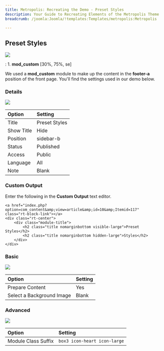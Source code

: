```yaml
---
title: Metropolis: Recreating the Demo - Preset Styles
description: Your Guide to Recreating Elements of the Metropolis Theme for Joomla
breadcrumb: /joomla:Joomla/!templates:Templates/metropolis:Metropolis

---
```


Preset Styles
-----
![][demo]

:   1. **mod_custom** [30%, 75%, se]

We used a **mod_custom** module to make up the content in the **footer-a** position of the front page. You'll find the settings used in our demo below.

### Details
![][demo2]

| Option     | Setting       |  
| :--------- | :------------ |  
| Title      | Preset Styles |  
| Show Title | Hide          |  
| Position   | sidebar-b     |  
| Status     | Published     |  
| Access     | Public        |  
| Language   | All           |  
| Note       | Blank         |  

### Custom Output
Enter the following in the **Custom Output** text editor.

~~~
<a href="index.php?option=com_content&amp;view=article&amp;id=10&amp;Itemid=117" class="rt-block-link"></a>
<div class="rt-center">
    <div class="module-title">
        <h2 class="title nomarginbottom visible-large">Preset Styles</h2>
        <h2 class="title nomarginbottom hidden-large">Styles</h2>
    </div>
</div>
~~~

### Basic
![][demo3]

| Option                    | Setting |  
| :------------------------ | :------ |  
| Prepare Content           | Yes     |  
| Select a Background Image | Blank   |

### Advanced
![][demo4]

| Option              | Setting                      |  
| :------------------ | :--------------------------- |  
| Module Class Suffix | `box3 icon-heart icon-large` |  

[demo]: assets/demo_5.jpeg
[demo2]: assets/preset_1.jpeg
[demo3]: assets/preset_2.jpeg
[demo4]: assets/preset_3.jpeg
